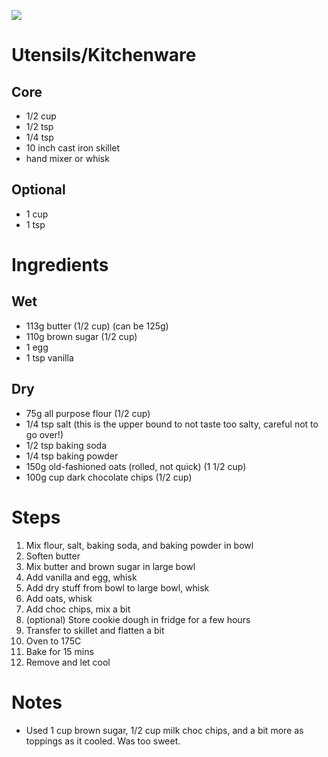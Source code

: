 ![](https://i.imgur.com/TPVpml2.jpg)

# Utensils/Kitchenware

## Core
* 1/2 cup
* 1/2 tsp
* 1/4 tsp
* 10 inch cast iron skillet
* hand mixer or whisk

## Optional
* 1 cup
* 1 tsp

# Ingredients

## Wet
* 113g butter (1/2 cup) (can be 125g)
* 110g brown sugar (1/2 cup)
* 1 egg
* 1 tsp vanilla

## Dry
* 75g all purpose flour (1/2 cup)
* 1/4 tsp salt (this is the upper bound to not taste too salty, careful not to go over!)
* 1/2 tsp baking soda
* 1/4 tsp baking powder
* 150g old-fashioned oats (rolled, not quick) (1 1/2 cup)
* 100g cup dark chocolate chips (1/2 cup)

# Steps
1. Mix flour, salt, baking soda, and baking powder in bowl
2. Soften butter
3. Mix butter and brown sugar in large bowl
4. Add vanilla and egg, whisk
5. Add dry stuff from bowl to large bowl, whisk
6. Add oats, whisk
7. Add choc chips, mix a bit
8. (optional) Store cookie dough in fridge for a few hours
9. Transfer to skillet and flatten a bit
10. Oven to 175C
11. Bake for 15 mins
12. Remove and let cool

# Notes
* Used 1 cup brown sugar, 1/2 cup milk choc chips, and a bit more as toppings as it cooled. Was too sweet.
